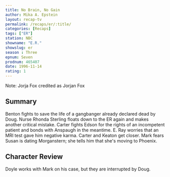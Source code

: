 ```yaml
---
title: No Brain, No Gain
author: Mika A. Epstein
layout: recap-tv
permalink: /recaps/er/:title/
categories: [Recaps]
tags: ["ER"]
station: NBC
showname: "E.R."
showslug: er
season : Three  
epnum: Seven  
prodnum: 465407    
date: 1996-11-14  
rating: 1  
---
```


Note: Jorja Fox credited as Jorjan Fox

## Summary  
  
Benton fights to save the life of a gangbanger already declared dead by Doug. Nurse Rhonda Sterling floats down to the ER again and makes another critical mistake. Carter fights Edson for the rights of an incompetent patient and bonds with Anspaugh in the meantime. E. Ray worries that an MRI test gave him negative karma. Carter and Keaton get closer. Mark fears Susan is dating Morganstern; she tells him that she's moving to Phoenix.

## Character Review  
  
Doyle works with Mark on his case, but they are interrupted by Doug.